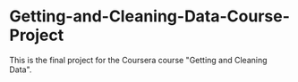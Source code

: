 # Getting-and-Cleaning-Data-Course-Project
This is the final project for the Coursera course "Getting and Cleaning Data". 
